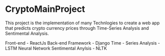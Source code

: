 # CryptoMainProject

This project is the implementation of many Technlogies to create a web app that predicts crypto currency prices through Time-Series Analysis and Sentimental Analysis.
 
Front-end - ReactJs
Back-end Framework - Django
Time - Series Analysis - LSTM Neural Network
Sentimental Anylsis - NLTK
